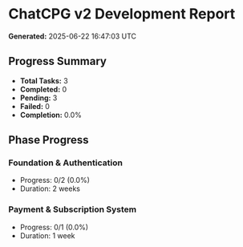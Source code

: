 # ChatCPG v2 Development Report

**Generated:** 2025-06-22 16:47:03 UTC

## Progress Summary
- **Total Tasks:** 3
- **Completed:** 0
- **Pending:** 3
- **Failed:** 0
- **Completion:** 0.0%

## Phase Progress

### Foundation & Authentication
- Progress: 0/2 (0.0%)
- Duration: 2 weeks

### Payment & Subscription System
- Progress: 0/1 (0.0%)
- Duration: 1 week

